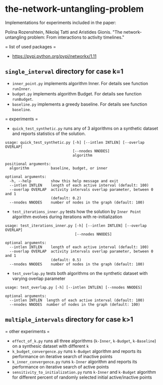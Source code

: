 # the-network-untangling-problem
Implementations for experiments included in the paper:

Polina Rozenshtein, Nikolaj Tatti and Aristides Gionis. "The network-untangling problem: From interactions to activity timelines."

= list of used packages =
* https://pypi.python.org/pypi/networkx/1.11

## `single_interval` directory for case k=1

* `inner_point.py` implements algorithm Inner. For details see function `runInner`.
* `budget.py` implements algorithm Budget. For details see function `runBudget`.
* `baseline.py` implements a greedy baseline. For details see function `baseline`.

= experiments =
* `quick_test_synthetic.py` runs any of 3 algorithms on a synthetic dataset and reports statistics of the solution.
```
usage: quick_test_synthetic.py [-h] [--intlen INTLEN] [--overlap OVERLAP]
                               [--nnodes NNODES]
                               algorithm

positional arguments:
  algorithm          baseline, budget, or inner

optional arguments:
  -h, --help         show this help message and exit
  --intlen INTLEN    length of each active interval (default: 100)
  --overlap OVERLAP  activity intervals overlap parameter, between 0 and 1
                     (default: 0.2)
  --nnodes NNODES    number of nodes in the graph (default: 100)
```

* `test_iterations_inner.py` tests how the solution by `Inner Point` algorithm evolves during iterations with re-initialization
```
usage: test_iterations_inner.py [-h] [--intlen INTLEN] [--overlap OVERLAP]
                                [--nnodes NNODES]

optional arguments:
  --intlen INTLEN    length of each active interval (default: 100)
  --overlap OVERLAP  activity intervals overlap parameter, between 0 and 1
                     (default: 0.5)
  --nnodes NNODES    number of nodes in the graph (default: 100)
```
* `test_overlap.py` tests both algorithms on the synthetic dataset with varying overlap parameter
```
usage: test_overlap.py [-h] [--intlen INTLEN] [--nnodes NNODES]

optional arguments:
  --intlen INTLEN  length of each active interval (default: 100)
  --nnodes NNODES  number of nodes in the graph (default: 100)
```

## `multiple_intervals` directory for case k>1

= other experiments =
* `effect_of_k.py` runs all three algorithms (`k-Inner`, `k-Budget`, `k-Baseline`) on a synthesic dataset with different `k`
* `k_budget_convergence.py` runs `k-Budget` algorithm and reports its performance on iterative search of inactive points 
* `k_inner_convergence.py` runs `k-Inner` algorithm and reports its performance on iterative search of active points 
* `sensitivity_to_initialization.py` runs `k-Inner` and `k-Budget` algorithm for different percent of randomly selected initial active/inactive points

